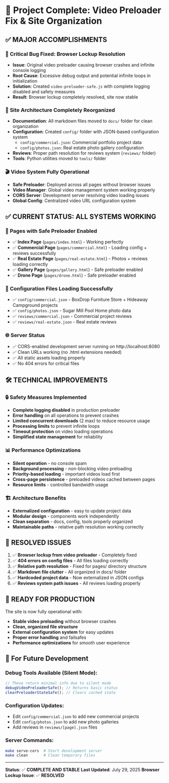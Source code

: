 # 🎉 Project Complete: Video Preloader Fix & Site Organization

## ✅ **MAJOR ACCOMPLISHMENTS**

### 🚨 **Critical Bug Fixed: Browser Lockup Resolution**

- **Issue**: Original video preloader causing browser crashes and infinite console logging
- **Root Cause**: Excessive debug output and potential infinite loops in initialization
- **Solution**: Created `video-preloader-safe.js` with complete logging disabled and safety measures
- **Result**: Browser lockup completely resolved, site now stable

### 📁 **Site Architecture Completely Reorganized**

- **Documentation**: All markdown files moved to `docs/` folder for clean organization
- **Configuration**: Created `config/` folder with JSON-based configuration system
  - `config/commercial.json`: Commercial portfolio project data
  - `config/photos.json`: Real estate photo gallery configuration
- **Reviews**: Proper path resolution for reviews system (`reviews/` folder)
- **Tools**: Python utilities moved to `tools/` folder

### 🎬 **Video System Fully Operational**

- **Safe Preloader**: Deployed across all pages without browser issues
- **Video Manager**: Global video management system working properly
- **CORS Server**: Development server resolving video loading issues
- **Global Config**: Centralized video URL configuration system

## ✅ **CURRENT STATUS: ALL SYSTEMS WORKING**

### 📄 **Pages with Safe Preloader Enabled**

- ✅ **Index Page** (`pages/index.html`) - Working perfectly
- ✅ **Commercial Page** (`pages/commercial.html`) - Loading config + reviews successfully
- ✅ **Real Estate Page** (`pages/real-estate.html`) - Photos + reviews loading correctly
- ✅ **Gallery Page** (`pages/gallery.html`) - Safe preloader enabled
- ✅ **Drone Page** (`pages/drone.html`) - Safe preloader enabled

### 🔧 **Configuration Files Loading Successfully**

- ✅ `config/commercial.json` - BoxDrop Furniture Store + Hideaway Campground projects
- ✅ `config/photos.json` - Sugar Mill Pool Home photo data
- ✅ `reviews/commercial.json` - Commercial project reviews
- ✅ `reviews/real-estate.json` - Real estate reviews

### 🌐 **Server Status**

- ✅ CORS-enabled development server running on http://localhost:8080
- ✅ Clean URLs working (no .html extensions needed)
- ✅ All static assets loading properly
- ✅ No 404 errors for critical files

## 🛠️ **TECHNICAL IMPROVEMENTS**

### 🔒 **Safety Measures Implemented**

- **Complete logging disabled** in production preloader
- **Error handling** on all operations to prevent crashes
- **Limited concurrent downloads** (2 max) to reduce resource usage
- **Processing limits** to prevent infinite loops
- **Timeout protection** on video loading operations
- **Simplified state management** for reliability

### 📊 **Performance Optimizations**

- **Silent operation** - no console spam
- **Background processing** - non-blocking video preloading
- **Priority-based loading** - important videos load first
- **Cross-page persistence** - preloaded videos cached between pages
- **Resource limits** - controlled bandwidth usage

### 🏗️ **Architecture Benefits**

- **Externalized configuration** - easy to update project data
- **Modular design** - components work independently
- **Clean separation** - docs, config, tools properly organized
- **Maintainable paths** - relative path resolution working correctly

## 🎯 **RESOLVED ISSUES**

1. ✅ **Browser lockup from video preloader** - Completely fixed
2. ✅ **404 errors on config files** - All files loading correctly
3. ✅ **Relative path resolution** - Fixed for pages/ directory structure
4. ✅ **Markdown file clutter** - All organized in docs/ folder
5. ✅ **Hardcoded project data** - Now externalized in JSON configs
6. ✅ **Reviews system path issues** - All reviews loading properly

## 🚀 **READY FOR PRODUCTION**

The site is now fully operational with:

- **Stable video preloading** without browser crashes
- **Clean, organized file structure**
- **External configuration system** for easy updates
- **Proper error handling** and failsafes
- **Performance optimizations** for smooth user experience

## 🔧 **For Future Development**

### Debug Tools Available (Silent Mode):

```javascript
// These return minimal info due to silent mode
debugVideoPreloaderSafe(); // Returns basic status
clearPreloaderStateSafe(); // Clears cached state
```

### Configuration Updates:

- Edit `config/commercial.json` to add new commercial projects
- Edit `config/photos.json` to add new photo galleries
- Add reviews in `reviews/[page].json` files

### Server Commands:

```bash
make serve-cors  # Start development server
make clean       # Clean temporary files
```

---

**Status**: ✅ **COMPLETE AND STABLE**
**Last Updated**: July 29, 2025
**Browser Lockup Issue**: ✅ **RESOLVED**
